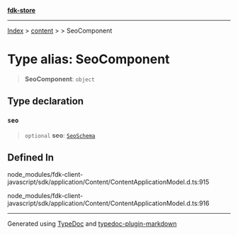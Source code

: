 [**fdk-store**](../../../README.md)
***

[Index](../../../API.md) > [content](../../README.md) > [<internal>](../README.md) > SeoComponent

# Type alias: SeoComponent

> **SeoComponent**: `object`

## Type declaration

### `seo`

> `optional` **seo**: [`SeoSchema`](type-alias.SeoSchema.md)

## Defined In

node\_modules/fdk-client-javascript/sdk/application/Content/ContentApplicationModel.d.ts:915

node\_modules/fdk-client-javascript/sdk/application/Content/ContentApplicationModel.d.ts:916

***
Generated using [TypeDoc](https://typedoc.org/) and [typedoc-plugin-markdown](https://www.npmjs.com/package/typedoc-plugin-markdown)
